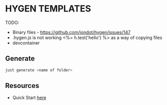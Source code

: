 # HYGEN TEMPLATES

TODO:

* Binary files - https://github.com/jondot/hygen/issues/147
* .hygen.js is not working <%= h.test('hello') %> as a way of copying files
* devcontainer

## Generate

```sh
just generate <name of folder>
```

## Resources

* Quick Start [here](https://www.hygen.io/docs/quick-start)
